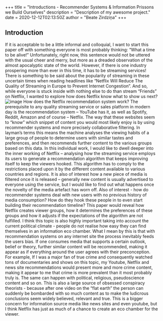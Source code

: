+++
title = "Introductions - Recommender Systems & Information Prissons we Build Ourselves"
description = "Description of my awesome project."
date = 2020-12-12T02:13:50Z
author = "Beate Zirdziņa"
+++

## Introduction

If it is acceptable to be a little informal and colloquial, I want to start this paper off with something everyone is most probably thinking: “What a time to be alive!” Unfortunately, right now, this sentence would not be uttered with the usual cheer and merry, but more as a dreaded observation of the almost apocalyptic state of the world. However, if there is one industry prospering more than ever in this time, it has to be streaming services! There is something to be said about the popularity of streaming in these uncertain times when reading headlines like “Netflix Will Reduce The Quality of Streaming in Europe to Prevent Internet Congestion”. And so, while everyone is stuck inside with nothing else to do than stream “Friends” on Netflix, I wanted to explore how does Netflix know what to show us next?
![image](static/images/imagea.png)
 How does the Netflix recommendation system work?
The prerequisite to any quality streaming service or sales platform in modern day is the recommendation system – YouTube has it, as well as Spotify, Reddit, Amazon and of course – Netflix. The way that these websites seem to “know” which snippet of content you would most likely enjoy is by using recommender systems and more precisely collaborative filtering. In layman’s terms this means the machine analyses the viewing habits of a large group of people to determine users with similar tastes and preferences, and then recommends further content to the various groups based on this data.
In this individual work, I would like to dwell deeper into the inner working of Netflix – analysing how the streaming service employs its users to generate a recommendation algorithm that keeps improving itself to keep the viewers hooked. This algorithm has to comply to the restrictions placed upon it by the different content available to various countries and regions. It is also of interest how a new piece of media is filtered once it is released – generally new content is usually advertised to everyone using the service, but I would like to find out what happens once the novelty of the media artefact has worn off. Also of interest - how do recommender systems deal with new users with no previous history of media consumption? How do they hook these people in to even start building their recommendation timeline?
	This paper would reveal how Netflix creates viewer groups, how it determines the preferences of these groups and how it adjusts if the expectations of the algorithm are not fulfilled. 
	I think this topic is also highly important taking into account the current political climate - people do not realise how easy they can find themselves in an information eco chamber. What I mean by this is that with recommendation systems on any internet site the process inevitably feeds the users bias. If one consumes media that supports a certain outlook, belief or theory, further similar content will be recommended, making it appear as if everything around the user agrees with their preconception. For example, If I was a major fan of true crime and consequently watched tons of documentaries and shows on this topic, my Youtube, Netflix and news site recommendations would present more and more crime content, making it appear to me that crime is more prevalent than it most probably truly is.
The same can happen with political, religious, pseudoscience content and so on. This is also a large source of obsessed conspiracy theorists - because after one video on the “flat earth” the person can suddenly be bombarded with so much content as to make the ludicrous conclusions seem widely believed, relevant and true. This is a bigger concern for information source media like news sites and even youtube, but I think Netflix has just as much of a chance to create an eco chamber for the viewer.
 
